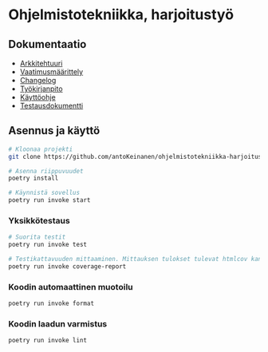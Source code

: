 # Ohjelmistotekniikka, harjoitustyö

## Dokumentaatio

- [Arkkitehtuuri](https://github.com/antoKeinanen/ohjelmistotekniikka-harjoitus/blob/main/dokumentaatio/arkkitehtuuri.md)
- [Vaatimusmäärittely](https://github.com/antoKeinanen/ohjelmistotekniikka-harjoitus/blob/main/dokumentaatio/vaatimusmaarittely.md)
- [Changelog](https://github.com/antoKeinanen/ohjelmistotekniikka-harjoitus/blob/main/dokumentaatio/changelog.md)
- [Työkirjanpito](https://github.com/antoKeinanen/ohjelmistotekniikka-harjoitus/blob/main/työkirjanpito.md)
- [Käyttöohje](https://github.com/antoKeinanen/ohjelmistotekniikka-harjoitus/blob/main/dokumentaatio/kayttoohje.md)
- [Testausdokumentti](https://github.com/antoKeinanen/ohjelmistotekniikka-harjoitus/blob/main/dokumentaatio/testaus.md)

## Asennus ja käyttö

```bash
# Kloonaa projekti
git clone https://github.com/antoKeinanen/ohjelmistotekniikka-harjoitus.git

# Asenna riippuvuudet
poetry install

# Käynnistä sovellus
poetry run invoke start
```

### Yksikkötestaus

```bash
# Suorita testit
poetry run invoke test

# Testikattavuuden mittaaminen. Mittauksen tulokset tulevat htmlcov kansioon
poetry run invoke coverage-report
```

### Koodin automaattinen muotoilu

```bash
poetry run invoke format
```

### Koodin laadun varmistus

```bash
poetry run invoke lint
```
